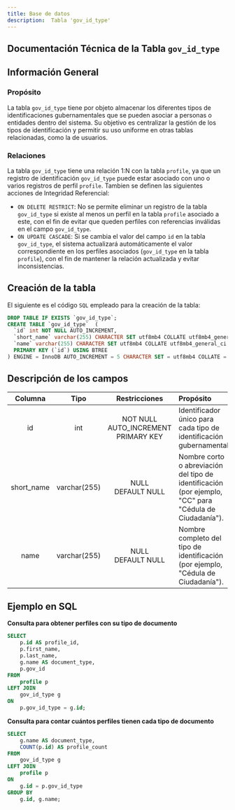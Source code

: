 ```yaml
---
title: Base de datos
description:  Tabla 'gov_id_type'
---
```



## Documentación Técnica de la Tabla `gov_id_type`

## Información General

### Propósito
La tabla `gov_id_type` tiene por objeto almacenar los diferentes tipos de identificaciones gubernamentales que se pueden asociar a personas o entidades dentro del sistema. Su objetivo es centralizar la gestión de los tipos de identificación y permitir su uso uniforme en otras tablas relacionadas, como la de usuarios.

### Relaciones
La tabla `gov_id_type` tiene una relación 1:N con la tabla `profile`, ya que un registro de identificación `gov_id_type` puede estar asociado con uno o varios registros de perfil `profile`.
Tambien se definen las siguientes acciones de Integridad Referencial:
- `ON DELETE RESTRICT`: No se permite eliminar un registro de la tabla `gov_id_type` si existe al menos un perfil en la tabla `profile` asociado a este, con el fin de evitar que queden perfiles con referencias inválidas en el campo `gov_id_type`.
- `ON UPDATE CASCADE`: Si se cambia el valor del campo `id` en la tabla `gov_id_type`, el sistema actualizará automáticamente el valor correspondiente en los perfiles asociados (`gov_id_type` en la tabla `profile`), con el fin de mantener la relación actualizada y evitar inconsistencias.

## Creación de la tabla
El siguiente es el código `SQL` empleado para la creación de la tabla:
``` sql
DROP TABLE IF EXISTS `gov_id_type`;
CREATE TABLE `gov_id_type`  (
  `id` int NOT NULL AUTO_INCREMENT,
  `short_name` varchar(255) CHARACTER SET utf8mb4 COLLATE utf8mb4_general_ci NULL DEFAULT NULL,
  `name` varchar(255) CHARACTER SET utf8mb4 COLLATE utf8mb4_general_ci NULL DEFAULT NULL,
  PRIMARY KEY (`id`) USING BTREE
) ENGINE = InnoDB AUTO_INCREMENT = 5 CHARACTER SET = utf8mb4 COLLATE = utf8mb4_general_ci ROW_FORMAT = Dynamic;
```

## Descripción de los campos
|Columna	|Tipo		|Restricciones	|Propósito	|
|:-------------:|:-------------:|:-------------:|:-------------|
|id		|int		|NOT NULL<br>AUTO_INCREMENT<br>PRIMARY KEY	|Identificador único para cada tipo de identificación gubernamental.|
|short_name	|varchar(255)	|NULL<br>DEFAULT NULL	|Nombre corto o abreviación del tipo de identificación (por ejemplo, "CC" para "Cédula de Ciudadanía").|
|name	|varchar(255)	|NULL<br>DEFAULT NULL	|Nombre completo del tipo de identificación (por ejemplo, "Cédula de Ciudadanía").|


## Ejemplo en SQL

**Consulta para obtener perfiles con su tipo de documento**
``` sql
SELECT 
    p.id AS profile_id, 
    p.first_name, 
    p.last_name, 
    g.name AS document_type, 
    p.gov_id 
FROM 
    profile p
LEFT JOIN 
    gov_id_type g 
ON 
    p.gov_id_type = g.id;
```

**Consulta para contar cuántos perfiles tienen cada tipo de documento**
``` sql
SELECT 
    g.name AS document_type, 
    COUNT(p.id) AS profile_count 
FROM 
    gov_id_type g
LEFT JOIN 
    profile p 
ON 
    g.id = p.gov_id_type
GROUP BY 
    g.id, g.name;
```  